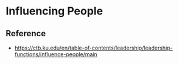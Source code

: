 # Influencing People

## Reference

- https://ctb.ku.edu/en/table-of-contents/leadership/leadership-functions/influence-people/main